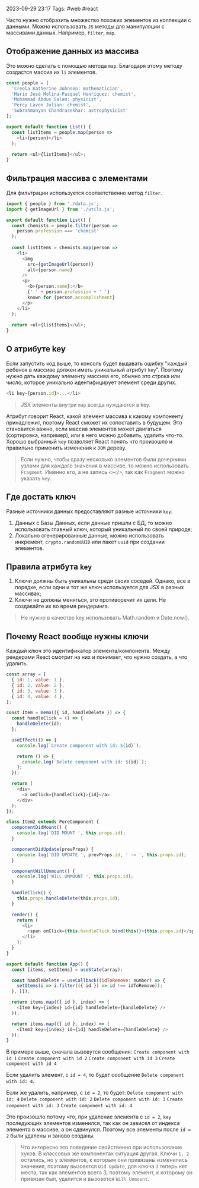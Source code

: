 2023-09-29 23:17
Tags: #web #react

Часто нужно отобразить множество похожих элементов из коллекции с данными. Можно использовать `JS` методы для манипуляции с массивами данных. Например, `filter`, `map`.
## Отображение данных из массива

Это можно сделать с помощью метода `map`. Благодаря этому методу создастся массив их `li` элементов.

```js
const people = [
  'Creola Katherine Johnson: mathematician',
  'Mario José Molina-Pasquel Henríquez: chemist',
  'Mohammad Abdus Salam: physicist',
  'Percy Lavon Julian: chemist',
  'Subrahmanyan Chandrasekhar: astrophysicist'
];

export default function List() {
  const listItems = people.map(person =>
    <li>{person}</li>
  );
  
  return <ul>{listItems}</ul>;
}
```
## Фильтрация массива с элементами

Для фильтрации используется соответственно метод `filter`.

```js
import { people } from './data.js';
import { getImageUrl } from './utils.js';

export default function List() {
  const chemists = people.filter(person =>
    person.profession === 'chemist'
  );
  
  const listItems = chemists.map(person =>
    <li>
      <img
        src={getImageUrl(person)}
        alt={person.name}
      />
      <p>
        <b>{person.name}:</b>
        {' ' + person.profession + ' '}
        known for {person.accomplishment}
      </p>
    </li>
  );
  
  return <ul>{listItems}</ul>;
}
```
## О атрибуте key

Если запустить код выше, то консоль будет выдавать ошибку "каждый ребенок в массиве должен иметь уникальный атрибут `key`". Поэтому нужно дать каждому элементу массива его, обычно это строка или число, которое уникально идентифицирует элемент среди других.

```js
<li key={person.id}>...</li>
```

>JSX элементы внутри `map` всегда нуждаются в key.

Атрибут говорит React, какой элемент массива к какому компоненту принадлежит, поэтому React сможет их сопоставить в будущем. Это становится важно, если массив элементов может двигаться (сортировка, например), или в него можно добавить, удалить что-то. Хорошо выбранный `key` позволяет React понять что произошло и правильно применить изменения к `DOM` дереву.

>Если нужно, чтобы сразу несколько элементов были дочерними узлами для каждого значения в массиве, то можно использовать `Fragment`. Именно его, а не запись `<></>`, так как `Fragment` можно указать `key`.
## Где достать ключ

Разные источники данных предоставляют разные источники `key`:
1. Данных с Базы Данных, если данные пришли с БД, то можно использовать главный ключ, который уникальный по своей природе;
2. Локально сгенерированные данные, можно использовать инкремент, `crypto.randomUUID` или пакет `uuid` при создании элементов.
## Правила атрибута `key`

1. Ключи должны быть уникальны среди своих соседей. Однако, все в порядке, если одни и тот же ключ используется для JSX в разных массивах;
2. Ключи не должны меняться, это противоречит их цели. Не создавайте их во время рендеринга.

> Не нужно в качестве key использовать Math.random и Date.now().
## Почему React вообще нужны ключи

Каждый ключ это идентификатор элемента/компонента. Между рендерами React смотрит на них и понимает, что нужно создать, а что удалить.

```js
const array = [
  { id: 1, value: 1 },
  { id: 2, value: 2 },
  { id: 3, value: 3 },
  { id: 4, value: 4 },
];

const Item = memo(({ id, handleDelete }) => {
  const handleClick = () => {
    handleDelete(id);
  };

  useEffect(() => {
    console.log(`Create component with id: ${id}`);

    return () => {
      console.log(`Delete component with id: ${id}`);
    };
  });

  return (
    <div>
      <a onClick={handleClick}>{id}</a>
    </div>
  );
});

class Item2 extends PureComponent {
  componentDidMount() {
    console.log('DID MOUNT ', this.props.id);
  }

  componentDidUpdate(prevProps) {
    console.log('DID UPDATE ', prevProps.id, ' -> ', this.props.id);
  }

  componentWillUnmount() {
    console.log('WILL UNMOUNT ', this.props.id);
  }

  handleClick() {
    this.props.handleDelete(this.props.id);
  }

  render() {
    return (
      <li>
        <span onClick={this.handleClick.bind(this)}>{this.props.id}</span>
      </li>
    );
  }
}

export default function App() {
  const [items, setItems] = useState(array);

  const handleDelete = useCallback((idToRemove: number) => {
    setItems(i => i.filter(({ id }) => id !== idToRemove));
  }, []);

  return items.map(({ id }, index) => (
    <Item key={index} id={id} handleDelete={handleDelete} />
  ));

  return items.map(({ id }, index) => (
    <Item2 key={index} id={id} handleDelete={handleDelete} />
  ));
}
```

В примере выше, сначала вызовутся сообщения:
`Create component with id 1`
`Create component with id 2`
`Create component with id 3`
`Create component with id 4`

Если удалить элемент, с `id = 4`, то будет сообщение `Delete component with id: 4`.

Если же удалить, например, с `id = 2`, то будет:
`Delete component with id: 4`
`Delete component with id: 2`
`Delete component with id: 3`
`Create component with id: 3`
`Create component with id: 4`

Это произошло потому что, при удаление элемента с `id = 2`, `key` последующих элементов изменился, так как он зависел от индекса элемента в массиве, а он сдвинулся. Поэтому все элементы после `id = 2` были удалены и заново созданы.

> Что интересно это поведение свойственно при использование хуков. В классовых же компонентах ситуация другая. Ключи `1, 2` остались, но у элементов, к которым они привязаны изменились значения, поэтому вызовется `Did Update`, для ключа `3` теперь нет места, так как элементов всего 3, поэтому элемент, к которому он привязан был, удалится и вызовется `Will Unmount`.